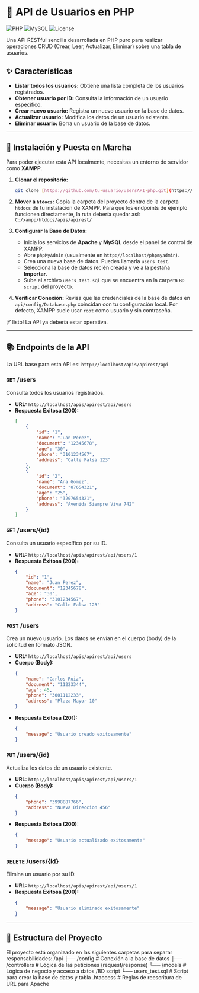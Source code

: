 # 🚀 API de Usuarios en PHP

![PHP](https://img.shields.io/badge/PHP-8.x-777BB4?style=for-the-badge&logo=php)
![MySQL](https://img.shields.io/badge/MySQL-4479A1?style=for-the-badge&logo=mysql&logoColor=white)
![License](https://img.shields.io/badge/License-Apache_2.0-blue.svg?style=for-the-badge)

Una API RESTful sencilla desarrollada en PHP puro para realizar operaciones CRUD (Crear, Leer, Actualizar, Eliminar) sobre una tabla de usuarios.

## ✨ Características

-   **Listar todos los usuarios:** Obtiene una lista completa de los usuarios registrados.
-   **Obtener usuario por ID:** Consulta la información de un usuario específico.
-   **Crear nuevo usuario:** Registra un nuevo usuario en la base de datos.
-   **Actualizar usuario:** Modifica los datos de un usuario existente.
-   **Eliminar usuario:** Borra un usuario de la base de datos.

---

## 🔧 Instalación y Puesta en Marcha

Para poder ejecutar esta API localmente, necesitas un entorno de servidor como **XAMPP**.

1.  **Clonar el repositorio:**
    ```bash
    git clone [https://github.com/tu-usuario/usersAPI-php.git](https://github.com/tu-usuario/usersAPI-php.git)
    ```

2.  **Mover a `htdocs`:**
    Copia la carpeta del proyecto dentro de la carpeta `htdocs` de tu instalación de XAMPP. Para que los endpoints de ejemplo funcionen directamente, la ruta debería quedar así:
    `C:/xampp/htdocs/apis/apirest/`

3.  **Configurar la Base de Datos:**
    -   Inicia los servicios de **Apache** y **MySQL** desde el panel de control de XAMPP.
    -   Abre `phpMyAdmin` (usualmente en `http://localhost/phpmyadmin`).
    -   Crea una nueva base de datos. Puedes llamarla `users_test`.
    -   Selecciona la base de datos recién creada y ve a la pestaña **Importar**.
    -   Sube el archivo `users_test.sql` que se encuentra en la carpeta `BD script` del proyecto.

4.  **Verificar Conexión:**
    Revisa que las credenciales de la base de datos en `api/config/Database.php` coincidan con tu configuración local. Por defecto, XAMPP suele usar `root` como usuario y sin contraseña.

¡Y listo! La API ya debería estar operativa.

---

## 📚 Endpoints de la API

La URL base para esta API es: `http://localhost/apis/apirest/api`

### `GET` /users
Consulta todos los usuarios registrados.

-   **URL:** `http://localhost/apis/apirest/api/users`
-   **Respuesta Exitosa (200):**
    ```json
    [
        {
            "id": "1",
            "name": "Juan Perez",
            "document": "12345678",
            "age": "30",
            "phone": "3101234567",
            "address": "Calle Falsa 123"
        },
        {
            "id": "2",
            "name": "Ana Gomez",
            "document": "87654321",
            "age": "25",
            "phone": "3207654321",
            "address": "Avenida Siempre Viva 742"
        }
    ]
    ```

### `GET` /users/{id}
Consulta un usuario específico por su ID.

-   **URL:** `http://localhost/apis/apirest/api/users/1`
-   **Respuesta Exitosa (200):**
    ```json
    {
        "id": "1",
        "name": "Juan Perez",
        "document": "12345678",
        "age": "30",
        "phone": "3101234567",
        "address": "Calle Falsa 123"
    }
    ```

### `POST` /users
Crea un nuevo usuario. Los datos se envían en el cuerpo (body) de la solicitud en formato JSON.

-   **URL:** `http://localhost/apis/apirest/api/users`
-   **Cuerpo (Body):**
    ```json
    {
        "name": "Carlos Ruiz",
        "document": "11223344",
        "age": 45,
        "phone": "3001112233",
        "address": "Plaza Mayor 10"
    }
    ```
-   **Respuesta Exitosa (201):**
    ```json
    {
        "message": "Usuario creado exitosamente"
    }
    ```

### `PUT` /users/{id}
Actualiza los datos de un usuario existente.

-   **URL:** `http://localhost/apis/apirest/api/users/1`
-   **Cuerpo (Body):**
    ```json
    {
        "phone": "3998887766",
        "address": "Nueva Direccion 456"
    }
    ```
-   **Respuesta Exitosa (200):**
    ```json
    {
        "message": "Usuario actualizado exitosamente"
    }
    ```

### `DELETE` /users/{id}
Elimina un usuario por su ID.

-   **URL:** `http://localhost/apis/apirest/api/users/1`
-   **Respuesta Exitosa (200):**
    ```json
    {
        "message": "Usuario eliminado exitosamente"
    }
    ```

---

## 📂 Estructura del Proyecto

El proyecto está organizado en las siguientes carpetas para separar responsabilidades:
/api
├── /config         # Conexión a la base de datos
├── /controllers    # Lógica de las peticiones (request/response)
└── /models         # Lógica de negocio y acceso a datos
/BD script
└── users_test.sql  # Script para crear la base de datos y tabla
.htaccess           # Reglas de reescritura de URL para Apache
